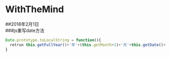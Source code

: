 # WithTheMind
##2018年2月1日<br>
###js重写date方法
```javascript
Date.prototype.toLocalString = function(){
  retrun this.getFullYear()+'年'+(this.getMonth+1)+'月'+this.getDate()+'日'+this.getHours()+':'+this.getMinutes()+':'+this.getSeconds()
}
